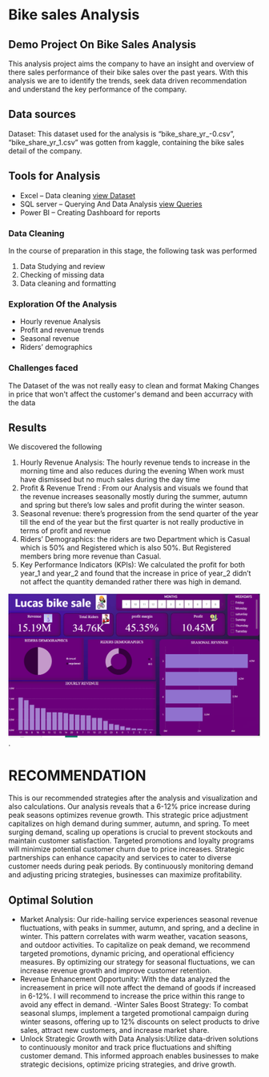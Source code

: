 # Bike sales Analysis
## Demo Project On Bike Sales Analysis 
This analysis project aims the company to have an insight and overview of there sales performance of their bike sales over the past years. With this analysis we are to identify the trends, seek data driven recommendation and understand the key performance of the company.
## Data sources
Dataset: This dataset used for the analysis is “bike_share_yr_-0.csv”, “bike_share_yr_1.csv” was gotten from kaggle, containing the bike sales detail of the company.
## Tools for Analysis
-	Excel – Data cleaning [view Dataset](https://github.com/Nnaemeka23/BikeSales/tree/main/asset/dataset)
-	SQL server – Querying And Data Analysis [view Queries](https://github.com/Nnaemeka23/BikeSales/blob/main/asset/sql_folder/BIKE_ANALYSIS.sql)
-	Power BI – Creating Dashboard for reports

### Data Cleaning 
In the course of preparation in this stage, the following task was performed 
1.	Data Studying and review
2.	Checking of missing data
3.	Data cleaning and formatting
### Exploration Of the Analysis
-	Hourly revenue Analysis
-	Profit and revenue trends 
-	Seasonal revenue 
-	Riders’ demographics
### Challenges faced 
The Dataset of the was not really easy to clean and format 
Making Changes in price that won't affect the customer's demand and been accurracy with the data
  
## Results
We discovered the following 
1.	Hourly Revenue Analysis: The hourly revenue tends to increase in the morning time and also reduces during the evening  When work must have dismissed but no much sales during the day time
2.	Profit & Revenue Trend : From our Analysis and visuals we found that the revenue increases seasonally mostly during the summer, autumn and spring but there’s low sales and profit during the winter season.
3.	Seasonal revenue: there’s progression from the send quarter of the year till the end of the year but the first quarter is not really productive in terms of profit and revenue
4.	Riders’ Demographics: the riders are two  Department which is Casual which is 50% and Registered which is also 50%. But Registered members bring more revenue than Casual.
5.	Key Performance Indicators (KPIs): We calculated the profit for both year_1 and year_2 and found that the increase in price of year_2 didn’t not affect the quantity demanded rather there was high in demand. 

  ![Image Alt](https://github.com/Nnaemeka23/BikeSales/blob/main/asset/BikeSales%20Dashboard.png?raw=true).


# RECOMMENDATION 
This is our recommended strategies after the analysis and visualization and also calculations. Our analysis reveals that a 6-12% price increase during peak seasons optimizes revenue growth.
This strategic price adjustment capitalizes on high demand during summer, autumn, and spring.
To meet surging demand, scaling up operations is crucial to prevent stockouts and maintain customer satisfaction.
Targeted promotions and loyalty programs will minimize potential customer churn due to price increases.
Strategic partnerships can enhance capacity and services to cater to diverse customer needs during peak periods.
By continuously monitoring demand and adjusting pricing strategies, businesses can maximize profitability.

## Optimal Solution
- Market Analysis: Our ride-hailing service experiences seasonal revenue fluctuations, with peaks in summer, autumn, and spring, and a decline in winter. This pattern correlates with warm weather, vacation seasons, and outdoor activities. To capitalize on peak demand, we recommend targeted promotions, dynamic pricing, and operational efficiency measures. By optimizing our strategy for seasonal fluctuations, we can increase revenue growth and improve customer retention.
-	Revenue Enhancement Opportunity: With the  data analyzed the increasement in price will note affect the demand of goods if increased in 6-12%. I will recommend to increase the price within this range to avoid any effect in demand.
  -Winter Sales Boost Strategy: To combat seasonal slumps, implement a targeted promotional campaign during winter seasons, offering up to 12% discounts on select products to drive sales, attract new customers, and increase market share.
-	Unlock Strategic Growth with Data Analysis:Utilize data-driven solutions to continuously monitor and track price fluctuations and shifting customer demand. This informed approach enables businesses to make strategic decisions, optimize pricing strategies, and drive growth.

